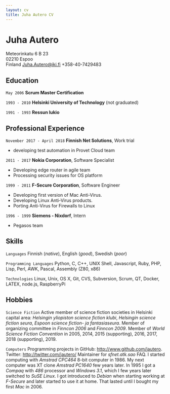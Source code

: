 ```yaml
---
layout: cv
title: Juha Autero CV
---
```

# Juha Autero

Meteorinkatu 6 B 23                  
02210 Espoo                          
Finland
Juha.Autero@iki.fi
+358-40-7429483

## Education

`May 2006`
__Scrum Master Certification__

`1993 - 2010`
__Helsinki University of Technology__ (not graduated)

`1991 - 1993`
__Ressun lukio__

## Professional Experience

`November 2017 - April 2018`
__Finnish Net Solutions__, Work trial
- developing test automation in Provet Cloud team

`2011 - 2017`
__Nokia Corporation__, Software Specialist
- Developing edge router in agile team
- Processing security issues for OS platform

`1999 - 2011`
__F-Secure Corporation__, Software Engineer
- Developing first version of Mac Anti-Virus.
- Developing Linux Anti-Virus products.
- Porting Anti-Virus for Firewalls to Linux

`1996 - 1999`
__Siemens - Nixdorf__, Intern
- Pegasos team

## Skills

`Languages`
Finnish (*native*), English (*good*), Swedish (*poor*)

`Programming Languages`
Python, C, C++, UNIX Shell, Javascript, Ruby, PHP, Lisp, Perl, AWK, Pascal, Assembly (Z80, x86)

`Technologies`
Linux, Unix, OS X, Git, CVS, Subversion, Scrum, QT, Docker, LATEX, node.js, RaspberryPi

## Hobbies

`Science Fiction`
Active member of science fiction societies in Helsinki capital area: *Helsingin yliopiston science fiction klubi*, *Helsingin science fiction seura*, *Espoon science fiction- ja fantasiaseura*. Member of organizing committee in *Finncon 2006* and *Finncon 2009*. Member of *World Science Fiction Convention* in 2005, 2014, 2015 (supporting), 2016, 2017, 2018 (supporting), 2019.

`Computers`
Programming projects in GitHub: http://www.github.com/jautero. Twitter: http://twitter.com/jautero/ Maintainer for _sfnet.atk.sao_ FAQ. I started computing with *Amstrad* *CPC464* 8-bit computer in 1986. My next computer was XT clone *Amstrad* *PC1640* few years later. In 1995 I got a *Compaq* with *486* processor and *Windows* *3.1*, which I few years later switched to *SuSE* *Linux*. I got introduced to *Debian* when starting working at *F-Secure* and later started to use it at home. That lasted until I bought my first *Mac* in 2006.
